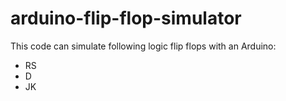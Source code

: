 # arduino-flip-flop-simulator

This code can simulate following logic flip flops with an Arduino:
- RS
- D
- JK
